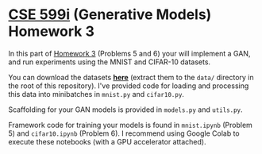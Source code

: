 # [CSE 599i](https://courses.cs.washington.edu/courses/cse599i/20au/) (Generative Models) Homework 3 #

In this part of [Homework 3](https://courses.cs.washington.edu/courses/cse599i/20au/resources/hw3.pdf) (Problems 5 and 6) your will implement a GAN, and run experiments using the MNIST and CIFAR-10 datasets.

You can download the datasets [__here__](https://courses.cs.washington.edu/courses/cse599i/20au/resources/hw3data.tar.gz) (extract them to the `data/` directory in the root of this repository). I've provided code for loading and processing this data into minibatches in `mnist.py` and `cifar10.py`.

Scaffolding for your GAN models is provided in `models.py` and `utils.py`.

Framework code for training your models is found in `mnist.ipynb` (Problem 5) and `cifar10.ipynb` (Problem 6). I recommend using Google Colab to execute these notebooks (with a GPU accelerator attached).
